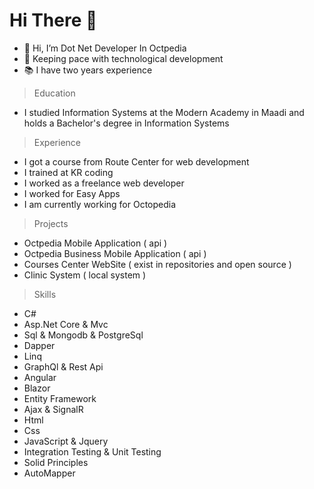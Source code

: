 # Hi There 👋
- 👋 Hi, I’m Dot Net Developer In Octpedia
- 👀 Keeping pace with technological development
- 📚 I have two years experience

> Education
- I studied Information Systems at the Modern Academy in Maadi and holds a Bachelor's degree in Information Systems

> Experience
- I got a course from Route Center for web development
- I trained at KR coding
- I worked as a freelance web developer
- I worked for Easy Apps
- I am currently working for Octopedia

> Projects
- Octpedia Mobile Application ( api )
- Octpedia Business Mobile Application ( api )
- Courses Center WebSite ( exist in repositories and open source )
- Clinic System ( local system )

> Skills
- C# 
- Asp.Net Core & Mvc 
- Sql & Mongodb & PostgreSql
- Dapper
- Linq
- GraphQl & Rest Api
- Angular
- Blazor 
- Entity Framework
- Ajax & SignalR
- Html
- Css
- JavaScript & Jquery
- Integration Testing & Unit Testing
- Solid Principles
- AutoMapper
<!---
AbdallahDotNet/AbdallahDotNet is a ✨ special ✨ repository because its `README.md` (this file) appears on your GitHub profile.
You can click the Preview link to take a look at your changes.
--->
